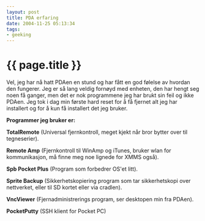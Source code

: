 ```yaml
---
layout: post
title: PDA erfaring
date: 2004-11-25 05:13:34
tags: 
- geeking
---
```


{{ page.title }}
================

Vel, jeg har nå hatt PDAen en stund og har fått en god følelse av hvordan den fungerer. Jeg er så lang veldig fornøyd med enheten, den har hengt seg noen få ganger, men det er nok programmene jeg har brukt sin feil og ikke PDAen. Jeg tok i dag min første hard reset for å få fjernet alt jeg har installert og for å kun få installert det jeg bruker.

**Programmer jeg bruker er:**

**TotalRemote** (Universal fjernkontroll, meget kjekt når bror bytter over til tegneserier).

**Remote Amp** (Fjernkontroll til WinAmp og iTunes, bruker wlan for kommunikasjon, må finne meg noe lignede for XMMS også).

**Spb Pocket Plus** (Program som forbedrer OS'et litt).

**Sprite Backup** (Sikkerhetskopiering program som tar sikkerhetskopi over nettverket, eller til SD kortet eller via cradlen).

**VncViewer** (Fjernadministrerings program, ser desktopen min fra PDAen).

**PocketPutty** (SSH klient for Pocket PC)